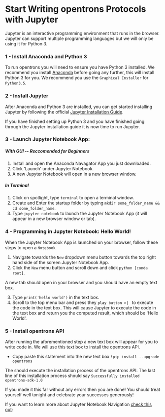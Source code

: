 # Start Writing opentrons Protocols with Jupyter 

Jupyter is an interactive programming environment that runs in the browser. Jupyter can support multiple programming languages but we will only be using it for Python 3.

### 1 - Install Anaconda and Python 3

To run opentrons you will need to ensure you have Python 3 installed. We recommend you install [Anaconda](https://www.continuum.io/downloads) before going any further, this will install Python 3 for you. We recommend you use the `Graphical Installer` for `Python3.5`.

### 2 - Install Jupyter

After Anaconda and Python 3 are installed, you can get started installing Jupyter by following the official [Jupyter Installation Guide](http://jupyter.readthedocs.io/en/latest/install.html).

If you have finished setting up Python 3 and you have finished going through the Jupyter installation guide it is now time to run Jupyter.

### 3 - Launch Jupyter Notebook App:

##### With GUI -- *Reccomended for Beginners*
1. Install and open the Anaconda Navagator App you just downloaded.
2. Click 'Launch' under Jupyter Notebook.
3. A new Jupyter Notebook will open in a new browser window. 

##### In Terminal
1. Click on spotlight, type `terminal` to open a terminal window.
2. Create and Enter the startup folder by typing `mkdir some_folder_name && cd some_folder_name`.
3. Type `jupyter notebook` to launch the Jupyter Notebook App (it will appear in a new browser window or tab).

### 4 - Programming in Jupyter Notebook: Hello World!

When the Jupyter Notebook App is launched on your browser, follow these steps to open a `Notebook`

1. Navigate towards the `New` dropdown menu button towards the top right hand side of the screen Jupyter Notebook App. 
2. Click the `New` menu button and scroll down and click `python [conda root]`.

A new tab should open in your browser and you should have an empty text box.

3. Type `print('hello world')` in the text box. 
4. Scroll to the top menu bar and press they `play button >| ` to execute the code in the text box. This will cause Jupyter to execute the code in the text box and return you the computed result, which should be 'Hello World'.

### 5 - Install opentrons API

After running the aforementioned step a new text box will appear for you to write code in. We will use this text box to install the opentrons API.

* Copy paste this statement into the new text box `!pip install --upgrade opentrons`

The should execute the installation process of the opentrons API. The last line of this installation process should say `Successfully installed opentrons-sdk-1.0`

If you made it this far without any errors then you are done! You should treat yourself well tonight and celebrate your successes generously!

If you want to learn more about Jupyter Notebook Navigation [check this out](http://nbviewer.jupyter.org/github/jupyter/notebook/blob/master/docs/source/examples/Notebook/Notebook%20Basics.ipynb):

